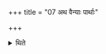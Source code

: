 +++
title = "07 अथ वैन्याः पार्थाः"

+++

<details><summary>थिते</summary>

अथ वैन्याः पार्थाः ७
</details>
